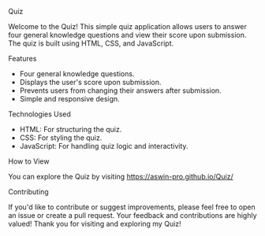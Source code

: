 Quiz

Welcome to the Quiz! This simple quiz application allows users to answer four general knowledge questions and view their score upon submission. The quiz is built using HTML, CSS, and JavaScript.

Features

- Four general knowledge questions.
- Displays the user's score upon submission.
- Prevents users from changing their answers after submission.
- Simple and responsive design.

Technologies Used

- HTML: For structuring the quiz.
- CSS: For styling the quiz.
- JavaScript: For handling quiz logic and interactivity.

How to View

You can explore the Quiz by visiting https://aswin-pro.github.io/Quiz/

Contributing

If you'd like to contribute or suggest improvements, please feel free to open an issue or create a pull request. Your feedback and contributions are highly valued!
Thank you for visiting and exploring my Quiz!
